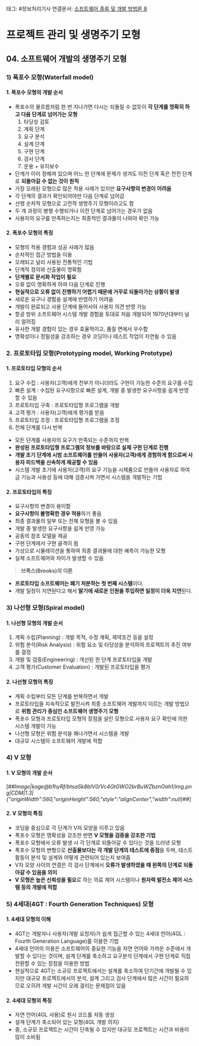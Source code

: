 태그: #정보처리기사 
연결문서: [소프트웨어 종류 및 개발 방법론 8](소프트웨어%20종류%20및%20개발%20방법론%208.md)

# 프로젝트 관리 및 생명주기 모형

## 04\. 소프트웨어 개발의 생명주기 모형

### 1) 폭포수 모형(Waterfall model)

#### 1\. 폭포수 모형의 개발 순서

-   폭포수의 물흐름처럼 한 번 지나가면 다시는 되돌릴 수 없듯이 **각 단계를 명확히 하고 다음 단계로 넘어가는 모형**
    1.  타당성 검토
    2.  계획 단계
    3.  요구 분석
    4.  설계 단계
    5.  구현 단계
    6.  검사 단계
    7.  운용 + 유지보수
-   단계가 이미 정해져 있으며 어느 한 단계에 문제가 생겨도 이전 단계 혹은 전전 단계로 **되돌아갈 수 없는 것이 원칙**
-   가장 오래된 모형으로 많은 적용 사례가 있지만 **요구사항의 변경이 어려움**
-   각 단계의 결과가 확인되어야만 다음 단계로 넘어감
-   선행 순차적 모형으로 고전적 생명주기 모형이라고도 함
-   두 개 과정이 병행 수행되거나 이전 단계로 넘어가는 경우가 없음
-   사용자의 요구를 만족하는지는 최종적인 결과물이 나와야 확인 가능

#### 2\. 폭포수 모형의 특징

-   모형의 적용 경험과 성공 사례가 많음
-   순차적인 접근 방법을 이용
-   오래되고 널리 사용된 전통적인 기법
-   단계적 정의와 산출물이 명확함
-   **단계별로 문서화 작업이 필요**
-   오류 없이 명확하게 하여 다음 단계로 진행
-   **현실적으로 오류 없이 진행하기 어렵기 때문에 거꾸로 되돌아가는 상황이 발생**
-   새로운 요구나 경험을 설계에 반영하기 어려움
-   개발이 완료되고 사용 단계에 들어서야 사용자 의견 반영 가능
-   항공 방위 소프트웨어 시스템 개발 경험을 토대로 처음 개발되어 1970년대부터 널리 알려짐
-   유사한 개발 경험이 있는 경우 효율적이고, 품질 면에서 우수함
-   명확성이나 정밀성을 강조하는 경우 코딩이나 테스트 작업이 지연될 수 있음

### 2\. 프로토타입 모형(Prototyping model, Working Prototype)

#### 1\. 프로토타입 모형의 순서

1.  요구 수집 : 사용자(고객)에게 전부가 아니더라도 구현이 가능한 수준의 요구를 수집
2.  빠른 설계 : 수집된 요구사항으로 빠른 설계, 개발 중 발생한 요구사항을 쉽게 반영할 수 있음
3.  프로토타입 구축 : 프로토타입형 프로그램을 개발
4.  고객 평가 : 사용자(고객)에게 평가를 받음
5.  프로토타입 조정 : 프로토타입형 프로그램을 조정
6.  전체 단계를 다시 반복

-   모든 단계를 사용자의 요구가 만족되는 수준까지 반복
-   **완성된 프로토타입형 프로그램의 정보를 바탕으로 실제 구현 단계로 진행**
-   **개발 초기 단계에 시범 소프트웨어를 만들어 사용자(고객)에게 경험하게 함으로써 사용자 피드백을 신속하게 제공할 수 있음**
-   시스템 개발 초기에 사용자(고객)의 요구 기능을 시제품으로 만들어 사용자로 하여금 기능과 사용성 등에 대해 검증시켜 가면서 시스템을 개발하는 기법

#### 2\. 프로토타입의 특징

-   요구사항의 변경이 용이함
-   **요구사항이 불명확한 경우 적용**하기 좋음
-   최종 결과물의 일부 또는 전체 모형을 볼 수 있음
-   개발 중 발생한 요구사항을 쉽게 반영 가능
-   공동의 참조 모델을 제공
-   구현 단계에서 구현 골격이 됨
-   가상으로 시뮬레이션을 통하여 최종 결과물에 대한 예측이 가능한 모형
-   실제 소프트웨어와 차이가 발생할 수 있음

> **브룩스(Brooks)의 이론**

-   **프로토타입 소프트웨어는 폐기 처분하는 첫 번째 시스템**이다.
-   개발 일정이 지연된다고 해서 **말기에 새로운 인원을 투입하면 일정이 더욱 지연**된다.

### 3) 나선형 모형(Spiral model)

#### 1\. 나선형 모형의 개발 순서

1.  계획 수립(Planning) : 개발 목적, 수정 계획, 제약조건 등을 설정
2.  위험 분석(Risk Analysis) : 위험 요소 및 타당성을 분석하여 프로젝트의 추진 여부를 결정
3.  개발 및 검증(Engineering) : 개선된 한 단계 프로토타입을 개발
4.  고객 평가(Customer Evaluation) : 개발된 프로토타입을 평가

#### 2\. 나선형 모형의 특징

-   계획 수립부터 모든 단계를 반복하면서 개발
-   프로토타입을 지속적으로 발전시켜 최종 소프트웨어 개발까지 이르는 개발 방법으로 **위험 관리가 중심인 소프트웨어 생명주기 모형**
-   폭포수 모형과 프로토타입 모형의 장점을 살린 모형으로 사용자 요구 확인에 의한 시스템 개발이 가능
-   나선형 모형은 위험 분석을 해나가면서 시스템을 개발
-   대규모 시스템의 소프트웨어 개발에 적합

### 4) V 모형

#### 1\. V 모형의 개발 순서

[##_Image|kage@b1hyRf/btsaSk8bIV0/Vc4GtGWO2brBuWZbznOah1/img.png|CDM|1.3|{"originWidth":560,"originHeight":560,"style":"alignCenter","width":null}_##]

#### 2\. V 모형의 특징

-   코딩을 중심으로 각 단계가 V자 모양을 이루고 있음
-   폭포수 모형은 명확성을 강조한 반면 **V 모형을 검증을 강조한 기법**
-   폭포수 모형에서 오류 발생 시 각 단계로 되돌아갈 수 있다는 것을 드러낸 모형
-   폭포수 모형의 변형으로 **산출물보다는 각 개발 단계의 테스트에 중점**을 두며, 테스트 활동이 분석 및 설계와 어떻게 관련되어 있는지 보여줌
-   V자 모양 사이의 연결은 각 검사 단계에서 **오류가 발생하였을 때 왼쪽의 단계로 되돌아갈 수 있음을 의미**
-   **V 모형은 높은 신뢰성을 필요**로 하는 의료 제어 시스템이나 **원자력 발전소 제어 시스템 등의 개발에 적합**

### 5) 4세대(4GT : Fourth Generation Techniques) 모형

#### 1\. 4세대 모형의 이해

-   4GT는 개발자나 사용자(개발 요청자)가 쉽게 접근할 수 있는 4세대 언어(4GL : Fourth Generation Language)를 이용한 기법
-   4세대 언어의 이용은 소프트웨어의 중요한 기능을 자연 언어와 가까운 수준에서 개발할 수 있다는 것이며, 설계 단계를 축소하고 요구분석 단계에서 구현 단계로 직접 전환할 수 있는 장점을 이용한 방법
-   현실적으로 4GT는 소규모 프로젝트에서는 설계를 축소하여 단기간에 개발될 수 있지만 대규모 프로젝트에서의 분석, 설계 그리고 검사 단계에서 많은 시간이 필요하므로 오히려 개발 시간이 오래 걸리는 문제점이 있음

#### 2\. 4세대 모형의 특징

-   자연 언어(4GL 사용)로 원시 코드를 자동 생성
-   설계 단계가 축소되어 있는 모형(4GL 개발 의지)
-   중, 소규모 프로젝트는 시간이 단축될 수 있지만 대규모 프로젝트는 시간과 비용이 많이 소비됨